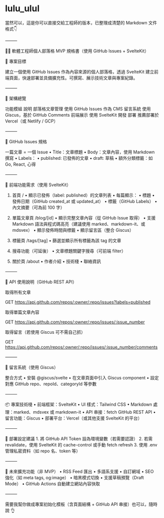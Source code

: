 # lulu_ulul

當然可以，這是你可以直接交給工程師的版本，已整理成清楚的 Markdown 文件格式👇

⸻

🧑‍💻 軟體工程師個人部落格 MVP 規格書（使用 GitHub Issues + SvelteKit）

🎯 專案目標

建立一個使用 GitHub Issues 作為內容來源的個人部落格，透過 SvelteKit 建立前端頁面，快速部署並具備擴充性。可撰寫、展示技術文章與專案紀錄。

⸻

🧱 架構總覽

功能模組	說明
部落格文章管理	使用 GitHub Issues 作為 CMS
留言系統	使用 Giscus，基於 GitHub Comments
前端展示	使用 SvelteKit 開發
部署	推薦部署於 Vercel（或 Netlify / GCP）



⸻

📘 GitHub Issues 規格

一篇文章 = 一個 Issue
	•	Title：文章標題
	•	Body：文章內容，使用 Markdown 撰寫
	•	Labels：
	•	published: 已發佈的文章
	•	draft: 草稿
	•	額外分類標籤：如 Go, React, 心得

⸻

🔧 前端功能需求（使用 SvelteKit）

1. 首頁 /
	•	顯示已發佈（label: published）的文章列表
	•	每篇顯示：
	•	標題
	•	發佈日期（GitHub created_at 或 updated_at）
	•	標籤（GitHub Labels）
	•	內文摘要（可為前 100 字）

2. 單篇文章頁 /blog/[id]
	•	顯示完整文章內容（從 GitHub Issue 取得）
	•	支援 Markdown 語法與程式碼高亮（建議使用 marked、markdown-it、或 mdsvex）
	•	顯示發佈時間與標籤
	•	顯示留言區（整合 Giscus）

3. 標籤頁 /tags/[tag]
	•	篩選並顯示所有標籤為該 tag 的文章

4. 搜尋功能（可延後）
	•	文章標題關鍵字搜尋（可前端 filter）

5. 關於頁 /about
	•	作者介紹
	•	技術棧
	•	聯絡資訊

⸻

🔌 API 使用說明（GitHub REST API）

取得所有文章

GET https://api.github.com/repos/:owner/:repo/issues?labels=published

取得單篇文章內容

GET https://api.github.com/repos/:owner/:repo/issues/:issue_number

取得留言（若使用 Giscus 可不需自己抓）

GET https://api.github.com/repos/:owner/:repo/issues/:issue_number/comments



⸻

💬 留言系統（使用 Giscus）

整合方式
	•	安裝 @giscus/svelte
	•	在文章頁面中引入 Giscus component
	•	設定對應 GitHub repo、repoId、categoryId 等參數

⸻

📦 專案技術棧
	•	前端框架：SvelteKit
	•	UI 樣式：Tailwind CSS
	•	Markdown 處理：marked、mdsvex 或 markdown-it
	•	API 串接：fetch GitHub REST API
	•	留言功能：Giscus
	•	部署平台：Vercel（或其他支援 SvelteKit 的平台）

⸻

🚀 部署設定建議
	1.	將 GitHub API Token 設為環境變數（若需要認證）
	2.	若需 revalidate，使用 SvelteKit 的 cache-control 或手動 fetch refresh
	3.	使用 .env 管理私密資料（如 repo 名、token 等）

⸻

📌 未來擴充功能（非 MVP）
	•	RSS Feed 匯出
	•	多語系支援
	•	自訂網域
	•	SEO 強化（如 meta tags, og:image）
	•	暗黑模式切換
	•	支援草稿預覽（Draft Mode）
	•	GitHub Actions 自動建立網站內容快取

⸻

需要我幫你做成專案初始化模板（含頁面結構 + GitHub API 串接）也可以，隨時說 👌
